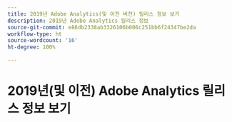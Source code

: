 ```yaml
---
title: 2019년 Adobe Analytics(및 이전 버전) 릴리스 정보 보기
description: 2019년 Adobe Analytics 릴리스 정보
source-git-commit: e86db2338ab3326106b006c251bb6f24347be2da
workflow-type: ht
source-wordcount: '16'
ht-degree: 100%

---
```



# 2019년(및 이전) Adobe Analytics 릴리스 정보 보기

